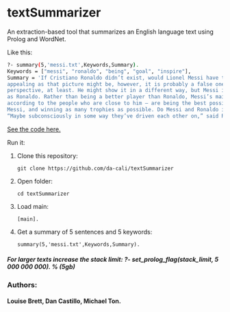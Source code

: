 # textSummarizer

An extraction-based tool that summarizes an English language text using Prolog and WordNet.

Like this:

```bash
?- summary(5,'messi.txt',Keywords,Summary).
Keywords = ["messi", "ronaldo", "being", "goal", "inspire"],
Summary = 'If Cristiano Ronaldo didn’t exist, would Lionel Messi have to invent him?. As
appealing as that picture might be, however, it is probably a false one — from Messi’s
perspective, at least. He might show it in a different way, but Messi is just as competitive
as Ronaldo. Rather than being a better player than Ronaldo, Messi’s main motivations —
according to the people who are close to him — are being the best possible version of Lionel
Messi, and winning as many trophies as possible. Do Messi and Ronaldo inspire each other?
“Maybe subconsciously in some way they’ve driven each other on,” said Rodgers'.
```
[See the code here.](https://github.com/da-cali/project2/blob/master/main.pl)

Run it:
  
1. Clone this repository:
    ```
    git clone https://github.com/da-cali/textSummarizer
    ```
2. Open folder:
    ```
    cd textSummarizer
    ```
3. Load main:
    ```
    [main].
    ```
4. Get a summary of 5 sentences and 5 keywords:
    ```
    summary(5,'messi.txt',Keywords,Summary).
    ```

##### For larger texts increase the stack limit: ?- set_prolog_flag(stack_limit, 5 000 000 000). % (5gb)
 

### Authors:
#### Louise Brett, Dan Castillo, Michael Ton.